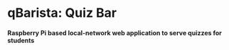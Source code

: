 # qBarista: Quiz Bar
#### Raspberry Pi based local-network web application to serve quizzes for students

